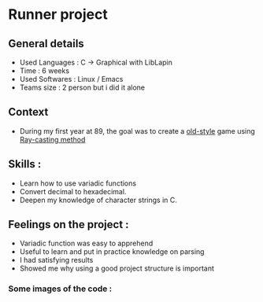 # Runner project

## General details
- Used Languages : C -> Graphical with LibLapin
- Time : 6 weeks
- Used Softwares : Linux / Emacs
- Teams size : 2 person but i did it alone

## Context
- During my first year at 89, the goal was to create a [old-style](https://www.youtube.com/watch?v=561sPCk6ByE) game using [Ray-casting method](https://en.wikipedia.org/wiki/Ray_casting)

## Skills : 
- Learn how to use variadic functions
- Convert decimal to hexadecimal.
- Deepen my knowledge of character strings in C.

## Feelings on the project :
- Variadic function was easy to apprehend
- Useful to learn and put in practice knowledge on parsing
- I had satisfying results
- Showed me why using a good project structure is important

### Some images of the code :

